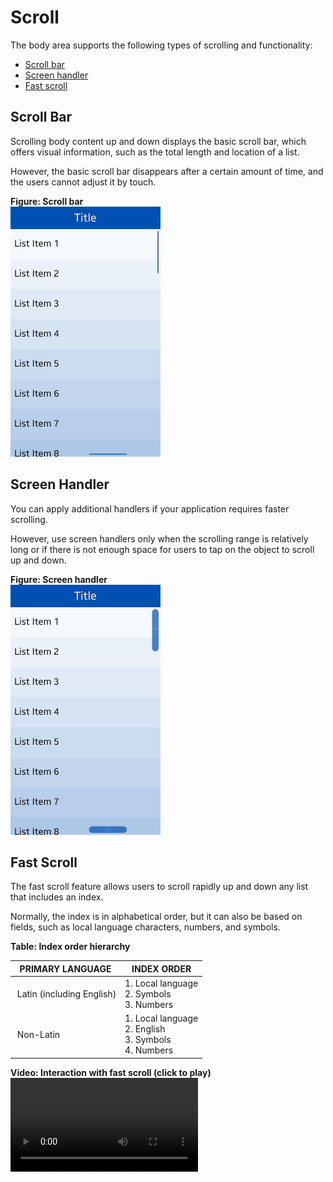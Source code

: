 # Scroll

The body area supports the following types of scrolling and functionality:

-   [Scroll bar](#scroll_bar)
-   [Screen handler](#screen_handler)
-   [Fast scroll](#fast_scroll)

<a name="scroll_bar"></a>
## Scroll Bar

Scrolling body content up and down displays the basic scroll bar, which offers visual information, such as the total length and location of a list.

However, the basic scroll bar disappears after a certain amount of time, and the users cannot adjust it by touch.

**Figure: Scroll bar**  
<img alt="" height="400" src="media/tizen-lite-ux-design-guide_designlibrary_v1.1_140922_core_11.png" width="240" />

<a name="screen_handler"></a>
## Screen Handler
You can apply additional handlers if your application requires faster scrolling.

However, use screen handlers only when the scrolling range is relatively long or if there is not enough space for users to tap on the object to scroll up and down.

**Figure: Screen handler**  
<img alt="" height="400" src="media/tizen-lite-ux-design-guide_designlibrary_v1.1_140922_core_12.png" width="240" />

<a name="fast_scroll"></a>
## Fast Scroll

The fast scroll feature allows users to scroll rapidly up and down any list that includes an index.

Normally, the index is in alphabetical order, but it can also be based on fields, such as local language characters, numbers, and symbols.

**Table: Index order hierarchy**

| PRIMARY LANGUAGE                 | INDEX ORDER                      |
|----------------------------------|----------------------------------|
|  Latin (including English)           | 1.  Local language <br>  2.  Symbols<br>  3.  Numbers    |
|  Non-Latin                           | 1.  Local language <br> 2.  English<br> 3. Symbols <br> 4.  Numbers |

**Video: Interaction with fast scroll (click to play)**
<video controls>
  <source src="media/designlibrary_01.mp4" type=video/mp4>
</video>
